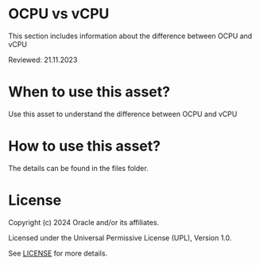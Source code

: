 # OCPU vs vCPU

This section includes information about the difference between OCPU and vCPU
 
Reviewed: 21.11.2023
 
# When to use this asset?
 
Use this asset to understand the difference between OCPU and vCPU
 
# How to use this asset?
 
The details can be found in the files folder.
 
# License
 
Copyright (c) 2024 Oracle and/or its affiliates.
 
Licensed under the Universal Permissive License (UPL), Version 1.0.
 
See [LICENSE](https://github.com/oracle-devrel/technology-engineering/blob/main/LICENSE) for more details.




